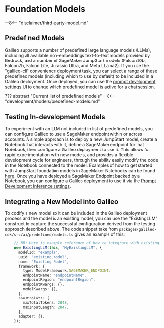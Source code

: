 # Foundation Models

--8<-- "disclaimer/third-party-model.md"

## Predefined Models

Galileo supports a number of predefined large language models (LLMs), including all available non-embeddings text-to-text models provided by Bedrock, and a number of SageMaker JumpStart models (Falcon40b, Falcon7b, Falcon Lite, Jurassic Ultra, and Meta LLama2). If you use the "galileo-cli" convenience deployment task, you can select a range of these predefined models (including which to use by default) to be included in a Galileo deployment. Once deployed, you can use the [prompt development settings UI](../dev-settings/index.md) to change which predefined model is active for a chat session.

??? abstract "Current list of predefined models"
    --8<-- "development/models/predefined-models.md"

## Testing In-development Models

To experiment with an LLM not included in list of predefined models, you can configure Galileo to use a SageMaker endpoint within or across accounts. A simple approach is to deploy a new JumpStart model, create a Notebook that interacts with it, define a SageMaker endpoint for that Notebook, then configure a Galileo deployment to use it. This allows for rapid experimentation with new models, and provides a flexible development cycle for engineers, through the ability easily modify the code in the Notebook connected to the model. Examples of how to get started with JumpStart foundation models in SageMaker Notebooks can be found [here](https://github.com/aws/amazon-sagemaker-examples/tree/main/introduction_to_amazon_algorithms/jumpstart-foundation-models). Once you have deployed a SageMaker Endpoint backed by a Notebook, you can configure a Galileo deployment to use it via the [Prompt Development Inference settings](../dev-settings/inference/).

## Integrating a New Model into Galileo

To codify a new model so it can be included in the Galileo deployment process and the model is an existing model, you can use the "ExistingLLM" construct to capture the successful configuration derived from the testing approach described above. The code snippet take from ```packages/galileo-cdk/src/ai/predefined/models.ts``` gives an example of this:

```typescript
    // NB: Here is example reference of how to integrate with existing model
    new ExistingLLM(this, "MyExistingLLM", {
      modelId: "example",
      uuid: "existing.model",
      name: "Existing Model",
      framework: {
        type: ModelFramework.SAGEMAKER_ENDPOINT,
        endpointName: "endpointName",
        endpointRegion: "endpointRegion",
        endpointKwargs: {},
        modelKwargs: {},
      },
      constraints: {
        maxTotalTokens: 2048,
        maxInputLength: 2047,
      },
      adapter: {},
    });
```
